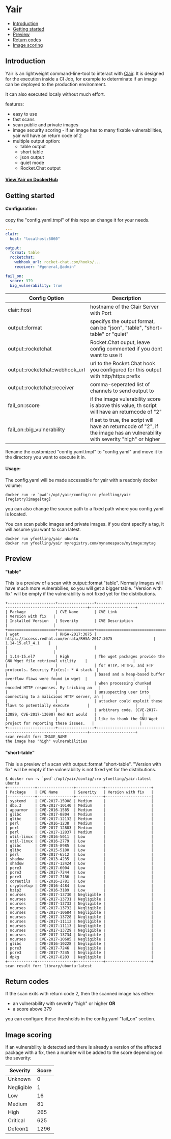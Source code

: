 # Yair
- [Introduction](#introduction)
- [Getting started](#getting-started)
- [Preview](#preview)
- [Return codes](#return-codes)
- [Image scoring](#image-scoring)

## Introduction
Yair is an lightweight command-line-tool to interact with [Clair](https://github.com/coreos/clair).
It is designed for the execution inside a CI Job, for example to determinate if an image can be deployed to the production environment.

It can also executed localy without much effort.

features:
  - easy to use
  - fast scans
  - scan public and private images
  - image security scoring - if an image has to many fixable vulnerabilities, yair will have an return code of 2
  - multiple output option:
    - table output
    - short table
    - json output
    - quiet mode
    - Rocket.Chat output

#### **[View Yair on DockerHub](https://hub.docker.com/r/yfoelling/yair/)** 

## Getting started
#### Configuration:
copy the "config.yaml.tmpl" of this repo an change it for your needs.
```yaml
---
clair:
  host: "localhost:6060"

output:
  format: table
  rocketchat:
    webhook_url: rocket-chat.com/hooks/...
    receiver: "#general,@admin"

fail_on:
  score: 379
  big_vulnerability: true
```
| Config Option | Description |
|---|---|
| clair::host | hostname of the Clair Server with Port
| output::format | specifys the output format, can be "json", "table", "short-table" or "quiet" | 
| output::rocketchat | Rocket.Chat ouput, leave config commented if you dont want to use it |
| output::rocketchat::webhook_url | url to the Rocket.Chat hook you configured for this output with http/https prefix |
| output::rocketchat::receiver | comma-seperated list of channels to send output to |
| fail_on::score | if the image vulerability score is above this value, th script will have an returncode of "2" |
| fail_on::big_vulnerability | if set to true, the script will have an returncode of "2", if the image has an vulnerability with severity "high" or higher |

Rename the customized "config.yaml.tmpl" to "config.yaml" and move it to the directory you want to execute it in. 
#### Usage:
The config.yaml will be made accessable for yair with a readonly docker volume:
``` 
docker run -v `pwd`:/opt/yair/config/:ro yfoelling/yair [registry]image[tag]
```
you can also change the source path to a fixed path where you config.yaml is located.

You can scan public images and private images. if you dont specify a tag, it will assume you want to scan latest.
```
docker run yfoelling/yair ubuntu
docker run yfoelling/yair myregistry.com/mynamespace/myimage:mytag
```

## Preview
#### "table"
This is a preview of a scan with output::format "table". Normaly images will have much more vulnerabilies, so you will get a bigger table.
"Version with fix" will be empty if the vulnerability is not fixed yet for the distributions.
```
+---------------------+----------------+------------------------------------------------------------------+--------------------+
| Package             | CVE Name       | CVE Link                                                         | Version with fix   |
| Installed Version   | Severity       | CVE Description                                                  |                    |
+=====================+================+==================================================================+====================+
| wget                | RHSA-2017:3075 | https://access.redhat.com/errata/RHSA-2017:3075                  | 1.14-15.el7_4.1    |
|                     |                |                                                                  |                    |
| 1.14-15.el7         | High           | The wget packages provide the GNU Wget file retrieval utility    |                    |
|                     |                | for HTTP, HTTPS, and FTP protocols. Security Fix(es): * A stack- |                    |
|                     |                | based and a heap-based buffer overflow flaws were found in wget  |                    |
|                     |                | when processing chunked encoded HTTP responses. By tricking an   |                    |
|                     |                | unsuspecting user into connecting to a malicious HTTP server, an |                    |
|                     |                | attacker could exploit these flaws to potentially execute        |                    |
|                     |                | arbitrary code. (CVE-2017-13089, CVE-2017-13090) Red Hat would   |                    |
|                     |                | like to thank the GNU Wget project for reporting these issues.   |                    |
+---------------------+----------------+------------------------------------------------------------------+--------------------+
scan result for: IMAGE_NAME
the image has "high" vulnerabilities
```

#### "short-table"
This is a preview of a scan with output::format "short-table".
"Version with fix" will be empty if the vulnerability is not fixed yet for the distributions.
```
$ docker run -v `pwd`:/opt/yair/config/:ro yfoelling/yair:latest  ubuntu
+------------+----------------+------------+--------------------+
| Package    | CVE Name       | Severity   | Version with fix   |
|------------+----------------+------------+--------------------|
| systemd    | CVE-2017-15908 | Medium     |                    |
| db5.3      | CVE-2017-10140 | Medium     |                    |
| apparmor   | CVE-2016-1585  | Medium     |                    |
| glibc      | CVE-2017-8804  | Medium     |                    |
| glibc      | CVE-2017-12132 | Medium     |                    |
| perl       | CVE-2016-1238  | Medium     |                    |
| perl       | CVE-2017-12883 | Medium     |                    |
| perl       | CVE-2017-12837 | Medium     |                    |
| util-linux | CVE-2016-5011  | Low        |                    |
| util-linux | CVE-2016-2779  | Low        |                    |
| glibc      | CVE-2015-8985  | Low        |                    |
| glibc      | CVE-2015-5180  | Low        |                    |
| perl       | CVE-2017-6512  | Low        |                    |
| shadow     | CVE-2013-4235  | Low        |                    |
| shadow     | CVE-2017-12424 | Low        |                    |
| pcre3      | CVE-2017-6004  | Low        |                    |
| pcre3      | CVE-2017-7244  | Low        |                    |
| pcre3      | CVE-2017-7186  | Low        |                    |
| coreutils  | CVE-2016-2781  | Low        |                    |
| cryptsetup | CVE-2016-4484  | Low        |                    |
| bzip2      | CVE-2016-3189  | Low        |                    |
| ncurses    | CVE-2017-13730 | Negligible |                    |
| ncurses    | CVE-2017-13731 | Negligible |                    |
| ncurses    | CVE-2017-13733 | Negligible |                    |
| ncurses    | CVE-2017-13732 | Negligible |                    |
| ncurses    | CVE-2017-10684 | Negligible |                    |
| ncurses    | CVE-2017-13728 | Negligible |                    |
| ncurses    | CVE-2017-11112 | Negligible |                    |
| ncurses    | CVE-2017-11113 | Negligible |                    |
| ncurses    | CVE-2017-13729 | Negligible |                    |
| ncurses    | CVE-2017-13734 | Negligible |                    |
| ncurses    | CVE-2017-10685 | Negligible |                    |
| glibc      | CVE-2016-10228 | Negligible |                    |
| pcre3      | CVE-2017-7246  | Negligible |                    |
| pcre3      | CVE-2017-7245  | Negligible |                    |
| dpkg       | CVE-2017-8283  | Negligible |                    |
+------------+----------------+------------+--------------------+
scan result for: library/ubuntu:latest
```


## Return codes
If the scan exits with return code 2, then the scanned image has either:
- an vulnerability with severity "high" or higher
**OR** 
- a score above 379

you can configure these thresholds in the config.yaml "fail_on" section.

## Image scoring
If an vulnerability is detected and there is already a version of the affected package with a fix, then a number will be added to the score depending on the severity:

| Severity | Score |
|---|---|
| Unknown | 0 |
| Negligible | 1 |
| Low | 16 |
| Medium | 81 |
| High | 265 |
| Critical | 625 |
| Defcon1 | 1296 |

